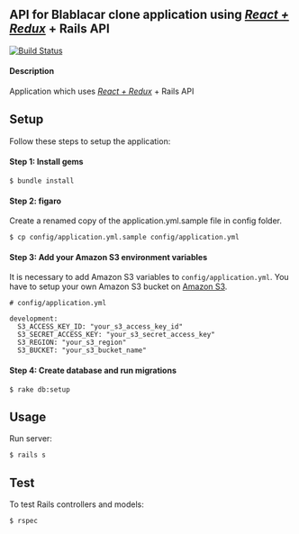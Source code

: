 ## API for Blablacar clone application using [*React + Redux*](https://github.com/marcinkornek/blabla-clone-react) + Rails API

[![Build Status](https://travis-ci.org/marcinkornek/blabla-clone-api.svg?branch=master)](https://travis-ci.org/marcinkornek/blabla-clone-api)

#### Description
Application which uses [*React + Redux*](https://github.com/marcinkornek/blabla-clone-react) + Rails API

## Setup
Follow these steps to setup the application:

#### Step 1: Install gems
```
$ bundle install
```

#### Step 2: figaro
Create a renamed copy of the application.yml.sample file in config folder.
```
$ cp config/application.yml.sample config/application.yml
```

#### Step 3: Add your Amazon S3 environment variables
It is necessary to add Amazon S3 variables to `config/application.yml`. You have to setup your own Amazon S3 bucket on [Amazon S3](https://aws.amazon.com/s3/).
```
# config/application.yml

development:
  S3_ACCESS_KEY_ID: "your_s3_access_key_id"
  S3_SECRET_ACCESS_KEY: "your_s3_secret_access_key"
  S3_REGION: "your_s3_region"
  S3_BUCKET: "your_s3_bucket_name"
```

#### Step 4: Create database and run migrations
```
$ rake db:setup
```

## Usage
Run server:
```
$ rails s
```

## Test
To test Rails controllers and models:
```
$ rspec
```
